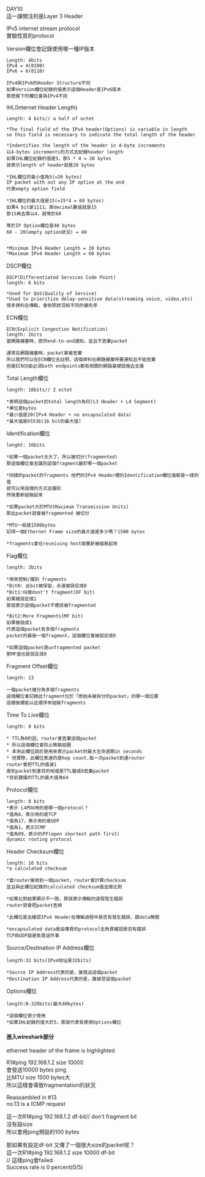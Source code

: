 DAY10  
這一課關注的是Layer 3 Header

IPv5 internet stream protocol  
實驗性質的protocol


Version欄位會記錄使用哪一種IP版本  
```
Length: 4bits  
IPv4 = 4(0100)  
IPv6 = 6(0110)

IPv4與IPv6的Header Structure不同  
如果Version欄位紀錄的值表示這個Header是IPv6版本  
那麼接下的欄位會與IPv4不同
```

IHL(Internet Header Length)  
```
Length: 4 bits// a half of octet

*The final field of the IPv4 header(Options) is variable in length  
so this field is necessary to indicate the total length of the header

*Indentifies the length of the header in 4-byte increments  
以4-bytes increments的方式去紀錄header length  
如果IHL欄位紀錄的值是5，那5 * 4 = 20 bytes  
就表示length of header就是20 bytes

*IHL欄位的最小值為5(=20 bytes)  
IP packet with out any IP option at the end  
代表empty option field

*IHL欄位的最大值是15(=15*4 = 60 bytes)  
如果4 bit是1111，那decimal數值就是15  
那15再去乘以4，就等於60

等於IP Option欄位是40 bytes  
60 - 20(empty option狀況) = 40


*Minimum IPv4 Header Length = 20 bytes  
*Maximum IPv4 Header Length = 60 bytes
```

DSCP欄位  
```
DSCP(Differentiated Services Code Point)  
length: 6 bits

*Used for QoS(Quality of Service)  
*Used to prioritize delay-sensitive data(streaming voice, video,etc)  
很多資料在傳輸，會依照狀況給不同的優先序
```

ECN欄位  
```
ECN(Explicit Congestion Notification)  
length: 2bits  
當網路擁塞時，提供end-to-end通知，並且不丟棄packet

通常在網路擁塞時，packet會被丟棄  
所以我們可以在ECN欄位去註明，這個資料在網路擁塞時要通知且不能丟棄  
但是ECN功能必須both endpoints都有相關的網路基礎設施去支援
```

Total Length欄位  
```
length: 16bits// 2 octet

*表明這個packet的total length為何(L3 Header + L4 Segment)  
*單位是bytes  
*最小值是20(IPv4 Header + no encapsulated data)  
*最大值是65536(16 bit的最大值)
```

Identification欄位  
```
lenght: 16bits

*如果一個packet太大了，所以被切分(fragmented)  
那這個欄位會去識別這個fragment屬於哪一個packet

*同樣的packet的fragments 他們的IPv4 Header裡的Identification欄位值都是一樣的值  
就可以用這樣的方式去識別  
然後重新組裝起來

*如果packet大於MTU(Maximum Transmission Units)  
那此packet就會被fragmented 被切分

*MTU一般是1500bytes  
記得一個Ethernet Frame size的最大值是多少嗎？1500 bytes

*fragments會在receiving host端重新被組裝起來
```

Flag欄位  
```
length: 3bits

*用來控制/識別 fragments  
*Bit0: 此bit被保留，永遠被設定成0  
*Bit1:叫做dont't fragment(DF bit)  
如果被設定成1  
那就表示這個packet不應該被fragmented

*Bit2:More Fragments(MF bit)  
如果被設成1  
代表這個packet有多個fragments  
packet的最後一個fragment，這個欄位會被設定成0

*如果這個packet是unfragmented packet  
那MF值也是設定成0
```

Fragment Offset欄位  
```
length: 13

一個packet被分為多個fragments  
這個欄位會記錄此fragment位於「原始未被拆分的packet」的哪一個位置  
這樣後續能以此順序來組裝fragments  
```

Time To Live欄位  
```
length: 8 bits

* TTL為0的話，router會丟棄這個packet  
* 所以這個欄位會防止無窮迴圈  
* 本來此欄位設於是用來表示packet的最大生命週期in seconds  
* 但實際，此欄位表達的是hop count,每一次packet到達router  
router會把TTL的值減1  
直到packet到達目的地或是TTL變成0丟棄packet  
*目前建議的TTL的最大值為64
```

Protocol欄位  
```
length: 8 bits  
*表示 L4PDU用的是哪一個protocol？  
*值為6，表示用的是TCP  
*值為17，表示用的是UDP  
*值為1，表示ICMP  
*值為89，表示OSPF(open shortest path first)  
dynamic routing protocol
```

Header Checksum欄位  
```
length: 16 bits  
*a calculated checksum

*當router接收到一個packet，router會計算checksum  
並且與此欄位紀錄的calculated checksum值去做比對  

*如果比對結果顯示不一致，那就表示傳輸的過程發生錯誤  
router就會把packet丟掉

*此欄位是去確認IPv4 Header在傳輸過程中是否有發生錯誤，跟data無關

*encapsulated data是由專責的protocol去負責確認是否有錯誤  
TCP與UDP就是負責這件事
```


Source/Destination IP Address欄位  
```
length:32 bits(IPv4地址是32bits)

*Source IP Address代表的是，誰發送這個packet  
*Destination IP Address代表的是，誰接受這個packet
```
Options欄位  
```
length:0-320bits(最大40bytes)

*這個欄位很少使用  
*如果IHL紀錄的值大於5，那就代表有使用Options欄位
```



#### 進入wireshark部分  
ethernet header of the frame is highlighted

R1#ping 192.168.1.2 size 10000  
會發送10000 bytes ping  
比MTU size 1500 bytes大  
所以這樣會導致fragmentation的狀況


Reassambled in #13  
no.13 is a ICMP request 


這一次R1#ping 192.168.1.2 df-bit// don't fragment bit  
沒有設size  
所以會用ping預設的100 bytes

那如果有設定df-bit 又傳了一個很大size的packet呢？  
這一次R1#ping 192.168.1.2 size 10000 df-bit  
// 這樣ping會failed  
Success rate is 0 percent(0/5)